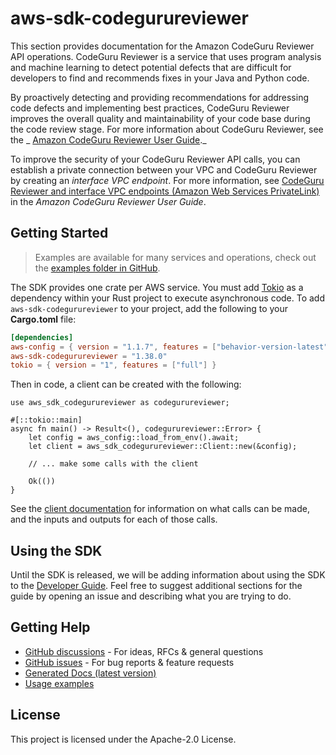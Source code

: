# aws-sdk-codegurureviewer

This section provides documentation for the Amazon CodeGuru Reviewer API operations. CodeGuru Reviewer is a service that uses program analysis and machine learning to detect potential defects that are difficult for developers to find and recommends fixes in your Java and Python code.

By proactively detecting and providing recommendations for addressing code defects and implementing best practices, CodeGuru Reviewer improves the overall quality and maintainability of your code base during the code review stage. For more information about CodeGuru Reviewer, see the _ [Amazon CodeGuru Reviewer User Guide](https://docs.aws.amazon.com/codeguru/latest/reviewer-ug/welcome.html)._

To improve the security of your CodeGuru Reviewer API calls, you can establish a private connection between your VPC and CodeGuru Reviewer by creating an _interface VPC endpoint_. For more information, see [CodeGuru Reviewer and interface VPC endpoints (Amazon Web Services PrivateLink)](https://docs.aws.amazon.com/codeguru/latest/reviewer-ug/vpc-interface-endpoints.html) in the _Amazon CodeGuru Reviewer User Guide_.

## Getting Started

> Examples are available for many services and operations, check out the
> [examples folder in GitHub](https://github.com/awslabs/aws-sdk-rust/tree/main/examples).

The SDK provides one crate per AWS service. You must add [Tokio](https://crates.io/crates/tokio)
as a dependency within your Rust project to execute asynchronous code. To add `aws-sdk-codegurureviewer` to
your project, add the following to your **Cargo.toml** file:

```toml
[dependencies]
aws-config = { version = "1.1.7", features = ["behavior-version-latest"] }
aws-sdk-codegurureviewer = "1.38.0"
tokio = { version = "1", features = ["full"] }
```

Then in code, a client can be created with the following:

```rust,no_run
use aws_sdk_codegurureviewer as codegurureviewer;

#[::tokio::main]
async fn main() -> Result<(), codegurureviewer::Error> {
    let config = aws_config::load_from_env().await;
    let client = aws_sdk_codegurureviewer::Client::new(&config);

    // ... make some calls with the client

    Ok(())
}
```

See the [client documentation](https://docs.rs/aws-sdk-codegurureviewer/latest/aws_sdk_codegurureviewer/client/struct.Client.html)
for information on what calls can be made, and the inputs and outputs for each of those calls.

## Using the SDK

Until the SDK is released, we will be adding information about using the SDK to the
[Developer Guide](https://docs.aws.amazon.com/sdk-for-rust/latest/dg/welcome.html). Feel free to suggest
additional sections for the guide by opening an issue and describing what you are trying to do.

## Getting Help

* [GitHub discussions](https://github.com/awslabs/aws-sdk-rust/discussions) - For ideas, RFCs & general questions
* [GitHub issues](https://github.com/awslabs/aws-sdk-rust/issues/new/choose) - For bug reports & feature requests
* [Generated Docs (latest version)](https://awslabs.github.io/aws-sdk-rust/)
* [Usage examples](https://github.com/awslabs/aws-sdk-rust/tree/main/examples)

## License

This project is licensed under the Apache-2.0 License.


